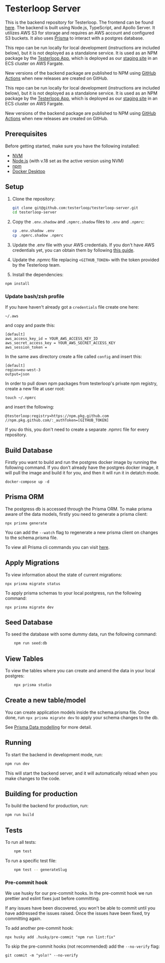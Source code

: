# Testerloop Server

This is the backend repository for Testerloop. The frontend can be found [here](https://github.com/testerloop/testerloop-frontend). The backend is built using Node.js, TypeScript, and Apollo Server. It utilizes AWS S3 for storage and requires an AWS account and configured S3 buckets. It also uses [Prisma](https://www.prisma.io/docs) to interact with a postgres database.

This repo can be run locally for local development (instructions are included below), but it is not deployed as a standalone service. It is used as an NPM package by the [Testerloop App](https://github.com/testerloop/testerloop-app), which is deployed as our [staging site](www.otf.overloop.io) in an ECS cluster on AWS Fargate.

New versions of the backend package are published to NPM using [GitHub Actions](https://github.com/testerloop/testerloop-app/blob/master/.github/workflows/release-package.yml) when new releases are created on GitHub.

This repo can be run locally for local development (instructions are included below), but it is not deployed as a standalone service. It is used as an NPM package by the [Testerloop App](https://github.com/testerloop/testerloop-app), which is deployed as our [staging site](www.otf.overloop.io) in an ECS cluster on AWS Fargate.

New versions of the backend package are published to NPM using [GitHub Actions](https://github.com/testerloop/testerloop-app/blob/master/.github/workflows/release-package.yml) when new releases are created on GitHub.

## Prerequisites

Before getting started, make sure you have the following installed:

- [NVM](https://github.com/nvm-sh/nvm)
- [Node.js](https://nodejs.org/en/download/) (with v.18 set as the active version using NVM)
- [npm](https://www.npmjs.com/get-npm)
- [Docker Desktop](https://www.docker.com/products/docker-desktop/)

## Setup

1. Clone the repository:

    ```bash
    git clone git@github.com:testerloop/testerloop-server.git
    cd testerloop-server
    ```

2. Copy the `.env.shadow` and `.npmrc.shadow` files to `.env` and `.npmrc`:

    ```bash
    cp .env.shadow .env
    cp .npmrc.shadow .npmrc
    ```

3. Update the .env file with your AWS credentials. If you don't have AWS credentials yet, you can obtain them by following [this guide](https://docs.aws.amazon.com/IAM/latest/UserGuide/security-creds.html#access-keys-and-secret-access-keys).

4. Update the .npmrc file replacing `<GITHUB_TOKEN>` with the token provided by the Testerloop team.

5. Install the dependencies:

```bash
npm install
```

### Update bash/zsh profile

If you have haven't already got a `credentials` file create one here:

    ~/.aws

and copy and paste this:

    [default]
    aws_access_key_id = YOUR_AWS_ACCESS_KEY_ID
    aws_secret_access_key = YOUR_AWS_SECRET_ACCESS_KEY
    aws_session_token =

In the same aws directory create a file called `config` and insert this:

    [default]
    region=eu-west-3
    output=json

In order to pull down npm packages from testerloop's private npm registry, create a new file at user root:

    touch ~/.npmrc 

and insert the following:

    @testerloop:registry=https://npm.pkg.github.com
    //npm.pkg.github.com/:_authToken=[GITHUB_TOKEN]

If you do this, you don't need to create a separate .npmrc file for every repository.

## Build Database

Firstly you want to build and run the postgres docker image by running the following command. If you don't already have the postgres docker image, it will pull the image and build it for you, and then it will run it in detatch mode.

    docker-compose up -d

## Prisma ORM

The postgress db is accessed through the Prisma ORM. To make prisma aware of the data models, firstly you need to generate a prisma client:

    npx prisma generate

You can add the `--watch` flag to regenerate a new prisma client on changes to the schema.prisma file.

To view all Prisma cli commands you can visit [here](https://www.prisma.io/docs/reference/api-reference/command-reference).

## Apply Migrations

To view information about the state of current migrations:

    npx prisma migrate status

To apply prisma schemas to your local postgress, run the following command:

    npx prisma migrate dev

## Seed Database

To seed the database with some dummy data, run the following command:

``` bash
    npm run seed:db
```

## View Tables

To view the tables where you can create and amend the data in your local postgres:

``` bash
    npx prisma studio
```

## Create a new table/model

You can create application models inside the schema.prisma file. Once done, run
`npx prisma migrate dev` to apply your schema changes to the db.

See [Prisma Data modelling](https://www.prisma.io/docs/concepts/overview/what-is-prisma/data-modeling) for more detail.

## Running

To start the backend in development mode, run:

```bash
npm run dev
```

This will start the backend server, and it will automatically reload when you make changes to the code.

## Building for production

To build the backend for production, run:

```bash
npm run build
```

## Tests

To run all tests:

``` bash
    npm test
```

To run a specific test file:

```bash
    npm test -- generateSlug
```


### Pre-commit hook

We use husky for our pre-commit hooks. In the pre-commit hook we run prettier and eslint fixes just before committing. 

If any issues have been discovered, you won't be able to commit until you have addressed the issues raised. 
Once the issues have been fixed, try committing again.

To add another pre-commit hook: 

    npx husky add .husky/pre-commit "npm run lint:fix"

To skip the pre-commit hooks (not recommended) add the `--no-verify` flag:

    git commit -m "yolo!" --no-verify
